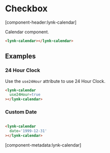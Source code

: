 # Checkbox

[component-header:lynk-calendar]

Calendar component.

```html preview
<lynk-calendar></lynk-calendar>
```

## Examples

### 24 Hour Clock

Use the `use24Hour` attribute to use 24 Hour Clock.

```html preview
<lynk-calendar
  use24Hour=true
></lynk-calendar>
```

### Custom Date
```html preview

<lynk-calendar
  date='1999-12-31'
></lynk-calendar>
```


[component-metadata:lynk-calendar]
